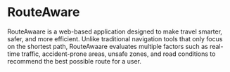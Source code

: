 # RouteAware
RouteAwaare is a web-based application designed to make travel smarter, safer, and more efficient. Unlike traditional navigation tools that only focus on the shortest path, RouteAwaare evaluates multiple factors such as real-time traffic, accident-prone areas, unsafe zones, and road conditions to recommend the best possible route for a user.
